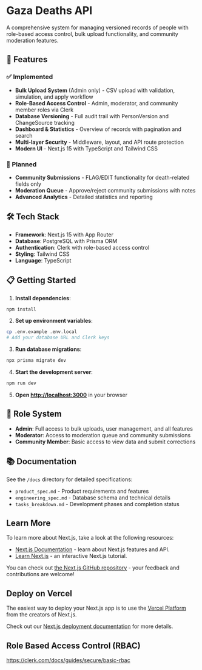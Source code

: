# Gaza Deaths API

A comprehensive system for managing versioned records of people with role-based access control, bulk upload functionality, and community moderation features.

## 🚀 Features

### ✅ Implemented
- **Bulk Upload System** (Admin only) - CSV upload with validation, simulation, and apply workflow
- **Role-Based Access Control** - Admin, moderator, and community member roles via Clerk
- **Database Versioning** - Full audit trail with PersonVersion and ChangeSource tracking
- **Dashboard & Statistics** - Overview of records with pagination and search
- **Multi-layer Security** - Middleware, layout, and API route protection
- **Modern UI** - Next.js 15 with TypeScript and Tailwind CSS

### 🚧 Planned
- **Community Submissions** - FLAG/EDIT functionality for death-related fields only
- **Moderation Queue** - Approve/reject community submissions with notes
- **Advanced Analytics** - Detailed statistics and reporting

## 🛠 Tech Stack

- **Framework**: Next.js 15 with App Router
- **Database**: PostgreSQL with Prisma ORM
- **Authentication**: Clerk with role-based access control
- **Styling**: Tailwind CSS
- **Language**: TypeScript

## 📋 Getting Started

1. **Install dependencies**:
```bash
npm install
```

2. **Set up environment variables**:
```bash
cp .env.example .env.local
# Add your database URL and Clerk keys
```

3. **Run database migrations**:
```bash
npx prisma migrate dev
```

4. **Start the development server**:
```bash
npm run dev
```

5. **Open [http://localhost:3000](http://localhost:3000)** in your browser

## 🔐 Role System

- **Admin**: Full access to bulk uploads, user management, and all features
- **Moderator**: Access to moderation queue and community submissions
- **Community Member**: Basic access to view data and submit corrections

## 📚 Documentation

See the `/docs` directory for detailed specifications:
- `product_spec.md` - Product requirements and features
- `engineering_spec.md` - Database schema and technical details
- `tasks_breakdown.md` - Development phases and completion status

## Learn More

To learn more about Next.js, take a look at the following resources:

- [Next.js Documentation](https://nextjs.org/docs) - learn about Next.js features and API.
- [Learn Next.js](https://nextjs.org/learn) - an interactive Next.js tutorial.

You can check out [the Next.js GitHub repository](https://github.com/vercel/next.js) - your feedback and contributions are welcome!

## Deploy on Vercel

The easiest way to deploy your Next.js app is to use the [Vercel Platform](https://vercel.com/new?utm_medium=default-template&filter=next.js&utm_source=create-next-app&utm_campaign=create-next-app-readme) from the creators of Next.js.

Check out our [Next.js deployment documentation](https://nextjs.org/docs/app/building-your-application/deploying) for more details.

## Role Based Access Control (RBAC)

https://clerk.com/docs/guides/secure/basic-rbac